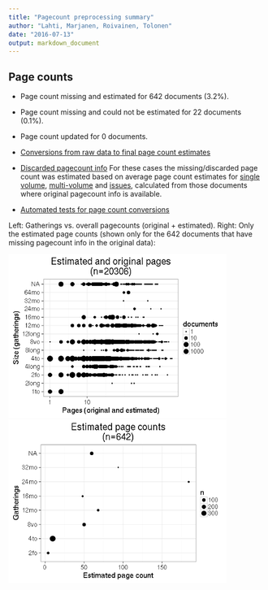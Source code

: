 ```yaml
---
title: "Pagecount preprocessing summary"
author: "Lahti, Marjanen, Roivainen, Tolonen"
date: "2016-07-13"
output: markdown_document
---
```





## Page counts

  * Page count missing and estimated for 642 documents (3.2%).

  * Page count missing and could not be estimated for 22 documents (0.1%).

  * Page count updated for 0 documents.
  
  * [Conversions from raw data to final page count estimates](output.tables/pagecount_conversion_nontrivial.csv)

<!--[Page conversions from raw data to final page count estimates with volume info](output.tables/page_conversion_table_full.csv)-->

  * [Discarded pagecount info](output.tables/pagecount_discarded.csv) For these cases the missing/discarded page count was estimated based on average page count estimates for [single volume](mean_pagecounts_singlevol.csv), [multi-volume](mean_pagecounts_multivol.csv) and [issues](mean_pagecounts_issue.csv), calculated from those documents where original pagecount info is available.

  * [Automated tests for page count conversions](https://github.com/rOpenGov/bibliographica/blob/master/inst/extdata/tests_polish_physical_extent.csv)


Left: Gatherings vs. overall pagecounts (original + estimated). Right: Only the estimated page counts (shown only for the 642 documents that have missing pagecount info in the original data):

<img src="figure/pagecount-size-estimated-1.png" title="plot of chunk size-estimated" alt="plot of chunk size-estimated" width="430px" /><img src="figure/pagecount-size-estimated-2.png" title="plot of chunk size-estimated" alt="plot of chunk size-estimated" width="430px" />


<!--

## Average page counts (only works in CERL now)

Multi-volume documents average page counts are given per volume.


|doc.dimension | mean.pages.singlevol| median.pages.singlevol| n.singlevol|mean.pages.multivol |median.pages.multivol | n.multivol| mean.pages.issue| median.pages.issue| n.issue|
|:-------------|--------------------:|----------------------:|-----------:|:-------------------|:---------------------|----------:|----------------:|------------------:|-------:|
|2fo           |                 8.59|                    4.0|        2223|NA                  |NA                    |         NA|                4|                  4|      11|
|4long         |                51.87|                   24.0|         181|NA                  |NA                    |         NA|               NA|                 NA|      NA|
|4to           |                17.71|                    8.0|       12660|NA                  |NA                    |         NA|               NA|                 NA|      NA|
|8long         |               225.51|                  122.0|          71|NA                  |NA                    |         NA|               NA|                 NA|      NA|
|8vo           |                71.59|                   32.0|        3438|NA                  |NA                    |         NA|               NA|                 NA|      NA|
|12long        |               583.25|                  666.5|           4|NA                  |NA                    |         NA|               NA|                 NA|      NA|
|12mo          |               199.98|                  100.0|         499|NA                  |NA                    |         NA|               NA|                 NA|      NA|
|16mo          |                47.16|                   48.0|         183|NA                  |NA                    |         NA|               NA|                 NA|      NA|
|24mo          |               453.50|                  340.5|           4|NA                  |NA                    |         NA|               NA|                 NA|      NA|
|32mo          |               254.50|                  254.5|           2|NA                  |NA                    |         NA|               NA|                 NA|      NA|
|64mo          |               117.33|                  128.0|           6|NA                  |NA                    |         NA|               NA|                 NA|      NA|
|NA            |                48.32|                    8.0|         558|NA                  |NA                    |         NA|               NA|                 NA|      NA|

![plot of chunk size-pagecountsmulti2](figure/pagecount-size-pagecountsmulti2-1.png)

-->

